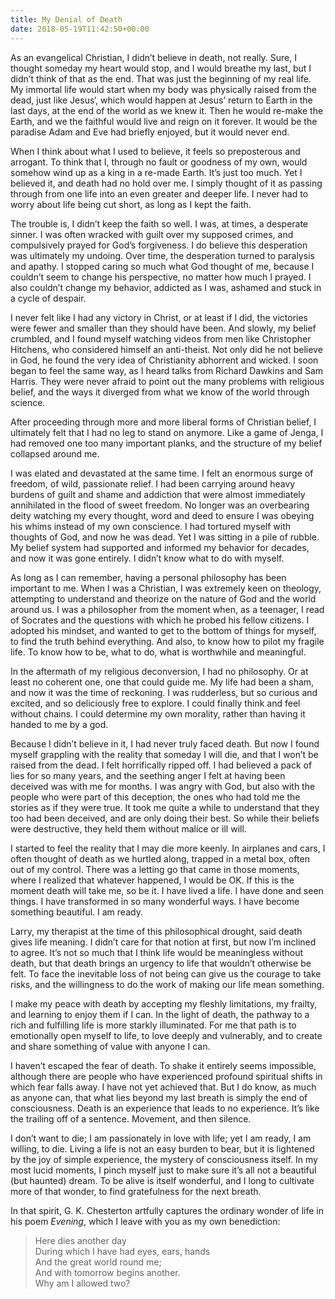 ```yaml
---
title: My Denial of Death
date: 2018-05-19T11:42:50+00:00
---
```

<p class="p2">
  <span class="s1">As an evangelical Christian, I didn’t believe in death, not really. Sure, I thought someday my heart would stop, and I would breathe my last, but I didn’t think of that as the end. That was just the beginning of my real life. My immortal life would start when my body was physically raised from the dead, just like Jesus‘, which would happen at Jesus’ return to Earth in the last days, at the end of the world as we knew it. Then he would re-make the Earth, and we the faithful would live and reign on it forever. It would be the paradise Adam and Eve had briefly enjoyed, but it would never end.</span>
</p>

<p class="p2">
  <span class="s1">When I think about what I used to believe, it feels so preposterous and arrogant. To think that I, through no fault or goodness of my own, would somehow wind up as a king in a re-made Earth. It’s just too much. Yet I believed it, and death had no hold over me. I simply thought of it as passing through from one life into an even greater and deeper life. I never had to worry about life being cut short, as long as I kept the faith.</span>
</p>

<p class="p2">
  <span class="s1">The trouble is, I didn’t keep the faith so well. I was, at times, a desperate sinner. I was often wracked with guilt over my supposed crimes, and compulsively prayed for God’s forgiveness. I do believe this desperation was ultimately my undoing. Over time, the desperation turned to paralysis and apathy. I stopped caring so much what God thought of me, because I couldn’t seem to change his perspective, no matter how much I prayed. I also couldn’t change my behavior, addicted as I was, ashamed and stuck in a cycle of despair.</span>
</p>

<p class="p2">
  <span class="s1">I never felt like I had any victory in Christ, or at least if I did, the victories were fewer and smaller than they should have been. And slowly, my belief crumbled, and I found myself watching videos from men like Christopher Hitchens, who considered himself an anti-theist. Not only did he not believe in God, he found the very idea of Christianity abhorrent and wicked. I soon began to feel the same way, as I heard talks from Richard Dawkins and Sam Harris. They were never afraid to point out the many problems with religious belief, and the ways it diverged from what we know of the world through science.</span>
</p>

<p class="p2">
  <span class="s1">After proceeding through more and more liberal forms of Christian belief, I ultimately felt that I had no leg to stand on anymore. Like a game of Jenga, I had removed one too many important planks, and the structure of my belief collapsed around me.</span>
</p>

<p class="p2">
  <span class="s1">I was elated and devastated at the same time. I felt an enormous surge of freedom, of wild, passionate relief. I had been carrying around heavy burdens of guilt and shame and addiction that were almost immediately annihilated in the flood of sweet freedom. No longer was an overbearing deity watching my every thought, word and deed to ensure I was obeying his whims instead of my own conscience. I had tortured myself with thoughts of God, and now he was dead. Yet I was sitting in a pile of rubble. My belief system had supported and informed my behavior for decades, and now it was gone entirely. I didn’t know what to do with myself.</span>
</p>

<p class="p2">
  <span class="s1">As long as I can remember, having a personal philosophy has been important to me. When I was a Christian, I was extremely keen on theology, attempting to understand and theorize on the nature of God and the world around us. I was a philosopher from the moment when, as a teenager, I read of Socrates and the questions with which he probed his fellow citizens. I adopted his mindset, and wanted to get to the bottom of things for myself, to find the truth behind everything. And also, to know how to pilot my fragile life. To know how to be, what to do, what is worthwhile and meaningful.</span>
</p>

<p class="p2">
  <span class="s1">In the aftermath of my religious deconversion, I had no philosophy. Or at least no coherent one, one that could guide me. My life had been a sham, and now it was the time of reckoning. I was rudderless, but so curious and excited, and so deliciously free to explore. I could finally think and feel without chains. I could determine my own morality, rather than having it handed to me by a god.</span>
</p>

<p class="p2">
  <span class="s1">Because I didn’t believe in it, I had never truly faced death. But now I found myself grappling with the reality that someday I will die, and that I won’t be raised from the dead. I felt horrifically ripped off. I had believed a pack of lies for so many years, and the seething anger I felt at having been deceived was with me for months. I was angry with God, but also with the people who were part of this deception, the ones who had told me the stories as if they were true. It took me quite a while to understand that they too had been deceived, and are only doing their best. So while their beliefs were destructive, they held them without malice or ill will.</span>
</p>

<p class="p2">
  <span class="s1">I started to feel the reality that I may die more keenly. In airplanes and cars, I often thought of death as we hurtled along, trapped in a metal box, often out of my control. There was a letting go that came in those moments, where I realized that whatever happened, I would be OK. If this is the moment death will take me, so be it. I have lived a life. I have done and seen things. I have transformed in so many wonderful ways. I have become something beautiful. I am ready.</span>
</p>

<p class="p2">
  <span class="s1">Larry, my therapist at the time of this philosophical drought, said death gives life meaning. I didn’t care for that notion at first, but now I’m inclined to agree. It’s not so much that I think life would be meaningless without death, but that death brings an urgency to life that wouldn’t otherwise be felt. To face the inevitable loss of not being can give us the courage to take risks, and the willingness to do the work of making our life mean something.</span>
</p>

<p class="p2">
  <span class="s1">I make my peace with death by accepting my fleshly limitations, my frailty, and learning to enjoy them if I can. In the light of death, the pathway to a rich and fulfilling life is more starkly illuminated. For me that path is to emotionally open myself to life, to love deeply and vulnerably, and to create and share something of value with anyone I can.</span>
</p>

<p class="p2">
  <span class="s1">I haven’t escaped the fear of death. To shake it entirely seems impossible, although there are people who have experienced profound spiritual shifts in which fear falls away. I have not yet achieved that. But I do know, as much as anyone can, that what lies beyond my last breath is simply the end of consciousness. Death is an experience that leads to no experience. It’s like the trailing off of a sentence. Movement, and then silence.</span>
</p>

<p class="p2">
  <span class="s1">I don’t want to die; I am passionately in love with life; yet I am ready, I am willing, to die. Living a life is not an easy burden to bear, but it is lightened by the joy of simple experience, the mystery of consciousness itself. In my most lucid moments, I pinch myself just to make sure it’s all not a beautiful (but haunted) dream. To be alive is itself wonderful, and I long to cultivate more of that wonder, to find gratefulness for the next breath.</span>
</p>

<p class="p2">
  <span class="s1">In that spirit, G. K. Chesterton artfully captures the ordinary wonder of life in his poem <i>Evening</i>, which I leave with you as my own benediction:</span>
</p>

> Here dies another day  
During which I have had eyes, ears, hands  
And the great world round me;  
And with tomorrow begins another.  
Why am I allowed two?